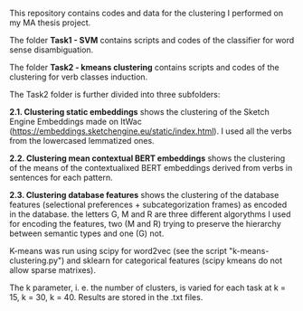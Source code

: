 This repository contains codes and data for the clustering I performed on my MA thesis project.

The folder **Task1 - SVM** contains scripts and codes of the classifier for word sense disambiguation.

The folder **Task2 - kmeans clustering** contains scripts and codes of the clustering for verb classes induction.

The Task2 folder is further divided into three subfolders:

**2.1. Clustering static embeddings** shows the clustering of the Sketch Engine Embeddings made on ItWac (https://embeddings.sketchengine.eu/static/index.html). I used all the verbs from the lowercased lemmatized ones.

**2.2. Clustering mean contextual BERT embeddings** shows the clustering of the means of the contextualixed BERT embeddings derived from verbs in sentences for each pattern.

**2.3. Clustering database features** shows the clustering of the database features (selectional preferences + subcategorization frames) as encoded in the database. the letters G, M and R are three different algorythms I used for encoding the features, two (M and R) trying to preserve the hierarchy between semantic types and one (G) not.

K-means was run using scipy for word2vec (see the script "k-means-clustering.py") and sklearn for categorical features (scipy kmeans do not allow sparse matrixes).

The k parameter, i. e. the number of clusters, is varied for each task at k = 15, k = 30, k = 40. Results are stored in the .txt files.
